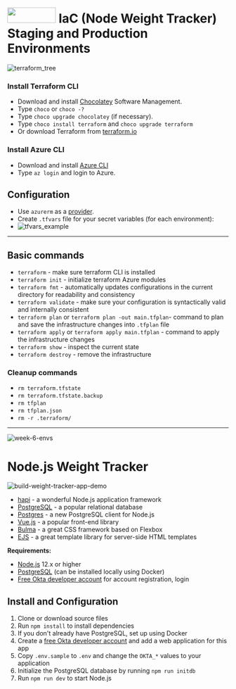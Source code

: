 #  <img src="https://img.shields.io/static/v1?label=&message=Terraform&color=purple" width="110" height="35"/>  IaC (Node Weight Tracker) Staging and Production Environments

![terraform_tree](https://user-images.githubusercontent.com/83014719/141647037-b6688cf0-4dbf-48e6-bde7-6e2a1363e97e.png)

### Install Terraform CLI
* Download and install [Chocolatey](https://docs.chocolatey.org/en-us/choco/setup) Software Management.
* Type `choco` or `choco -?`
* Type `choco upgrade chocolatey` (if necessary).
* Type `choco install terraform` and `choco upgrade terraform`
* Or download Terraform from [terraform.io](https://www.terraform.io/downloads.html)

### Install Azure CLI
* Download and install [Azure CLI](https://docs.microsoft.com/en-us/cli/azure/install-azure-cli)
* Type `az login` and login to Azure.

## Configuration
* Use `azurerm` as a [provider](https://www.terraform.io/docs/language/providers/configuration.html).
* Create `.tfvars` file for your secret variables (for each environment):
* ![tfvars_example](https://user-images.githubusercontent.com/83014719/139581369-708c1bee-1ccc-4f13-9d95-cd74fb27861e.png)

---

## Basic commands
* `terraform` - make sure terraform CLI is installed
* `terraform init` - initialize terraform Azure modules
* `terraform fmt` - automatically updates configurations in the current directory for readability and consistency
* `terraform validate` - make sure your configuration is syntactically valid and internally consistent
* `terraform plan` or `terraform plan -out main.tfplan`- command to plan and save the infrastructure changes into `.tfplan` file
* `terraform apply` or `terraform apply main.tfplan` - command to apply the infrastructure changes
* `terraform show` - inspect the current state
* `terraform destroy` - remove the infrastructure

### Cleanup commands
* `rm terraform.tfstate`
* `rm terraform.tfstate.backup`
* `rm tfplan`
* `rm tfplan.json`
* `rm -r .terraform/`

---

![week-6-envs](https://user-images.githubusercontent.com/83014719/138560894-f0417057-0819-4772-9243-cd76daff2406.png)
# Node.js Weight Tracker
![build-weight-tracker-app-demo](https://user-images.githubusercontent.com/83014719/137505630-ccf4c3f4-6e06-4778-b414-830d6bb23f99.gif)

* [hapi](https://hapi.dev) - a wonderful Node.js application framework
* [PostgreSQL](https://www.postgresql.org/) - a popular relational database
* [Postgres](https://github.com/porsager/postgres) - a new PostgreSQL client for Node.js
* [Vue.js](https://vuejs.org/) - a popular front-end library
* [Bulma](https://bulma.io/) - a great CSS framework based on Flexbox
* [EJS](https://ejs.co/) - a great template library for server-side HTML templates

**Requirements:**

* [Node.js](https://nodejs.org/) 12.x or higher
* [PostgreSQL](https://www.postgresql.org/) (can be installed locally using Docker)
* [Free Okta developer account](https://developer.okta.com/) for account registration, login

## Install and Configuration

1. Clone or download source files
1. Run `npm install` to install dependencies
1. If you don't already have PostgreSQL, set up using Docker
1. Create a [free Okta developer account](https://developer.okta.com/) and add a web application for this app
1. Copy `.env.sample` to `.env` and change the `OKTA_*` values to your application
1. Initialize the PostgreSQL database by running `npm run initdb`
1. Run `npm run dev` to start Node.js



